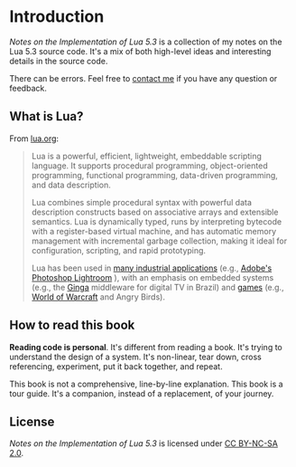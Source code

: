 # Introduction

*Notes on the Implementation of Lua 5.3* is a collection of my notes on the Lua 5.3 source code. It's a mix of both high-level ideas and interesting details in the source code.

There can be errors. Feel free to [contact me](mailto:poga.po@gmail.com) if you have any question or feedback.

## What is Lua?

From [lua.org](https://lua.org):

> Lua is a powerful, efficient, lightweight, embeddable scripting language. It supports procedural programming, object-oriented programming, functional programming, data-driven programming, and data description.
>
> Lua combines simple procedural syntax with powerful data description constructs based on associative arrays and extensible semantics. Lua is dynamically typed, runs by interpreting bytecode with a register-based virtual machine, and has automatic memory management with incremental garbage collection, making it ideal for configuration, scripting, and rapid prototyping.
>
> Lua has been used in [many industrial applications](https://en.wikipedia.org/wiki/Category:Lua-scriptable_software) (e.g., [Adobe's Photoshop Lightroom](http://since1968.com/article/190/mark-hamburg-interview-adobe-photoshop-lightroom-part-2-of-2) ), with an emphasis on embedded systems (e.g., the [Ginga](http://www.ginga.org.br/) middleware for digital TV in Brazil) and [games](https://en.wikipedia.org/wiki/Category:Lua-scripted_video_games) (e.g., [World of Warcraft](http://www.wowwiki.com/Lua) and Angry Birds).

## How to read this book

**Reading code is personal**. It's different from reading a book. It's trying to understand the design of a system. It's non-linear, tear down, cross referencing, experiment, put it back together, and repeat.

This book is not a comprehensive, line-by-line explanation. This book is a tour guide. It's a companion, instead of a replacement, of your journey.

## License

*Notes on the Implementation of Lua 5.3* is licensed under [CC BY-NC-SA 2.0](https://creativecommons.org/licenses/by-nc-sa/2.0/).

